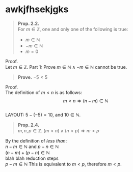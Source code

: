 # awkjfhsekjgks

> **Prop. 2.2.**  
> For $m\in\mathbb{Z}$, one and only one of the following is true:
> - $m\in\mathbb{N}$
> - $-m\in\mathbb{N}$
> - $m=0$

Proof.  
Let $m\in\mathbb{Z}$.
Part 1: Prove $m\in\mathbb{N} \land -m\in\mathbb{N}$ cannot be true.  

> **Prove.**
> $-5<5$

Proof.  
The definition of $m<n$ is as follows:
$$m<n\Rightarrow (n-m)\in\mathbb{N}$$  
LAYOUT:
$5-(-5)=10$, and $10\in\mathbb{N}$.

> **Prop. 2.4.**  
> $m,n,p\in\mathbb{Z}$. $(m<n) \land (n<p) \Rightarrow m<p$

By the definition of *less than*:  
$n-m\in\mathbb{N}$ and $p-n\in\mathbb{N}$  
$(n-m) + (p-n) \in\mathbb{N}$  
blah blah reduction steps  
$p-m\in\mathbb{N}$
This is equivalent to $m<p$, therefore $m<p$.